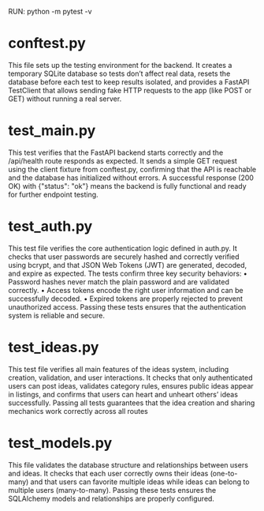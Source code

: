 
RUN: python -m pytest -v
# conftest.py

This file sets up the testing environment for the backend. It creates a temporary SQLite database so tests don’t affect real data, resets the database before each test to keep results isolated, and provides a FastAPI TestClient that allows sending fake HTTP requests to the app (like POST or GET) without running a real server.


# test_main.py

This test verifies that the FastAPI backend starts correctly and the /api/health route responds as expected.
It sends a simple GET request using the client fixture from conftest.py, confirming that the API is reachable and the database has initialized without errors.
A successful response (200 OK) with {"status": "ok"} means the backend is fully functional and ready for further endpoint testing.

# test_auth.py

This test file verifies the core authentication logic defined in auth.py.
It checks that user passwords are securely hashed and correctly verified using bcrypt, and that JSON Web Tokens (JWT) are generated, decoded, and expire as expected.
The tests confirm three key security behaviors:
	•	Password hashes never match the plain password and are validated correctly.
	•	Access tokens encode the right user information and can be successfully decoded.
	•	Expired tokens are properly rejected to prevent unauthorized access.
Passing these tests ensures that the authentication system is reliable and secure.


# test_ideas.py 

This test file verifies all main features of the ideas system, including creation, validation, and user interactions.
It checks that only authenticated users can post ideas, validates category rules, ensures public ideas appear in listings, and confirms that users can heart and unheart others’ ideas successfully.
Passing all tests guarantees that the idea creation and sharing mechanics work correctly across all routes


# test_models.py 

This file validates the database structure and relationships between users and ideas.
It checks that each user correctly owns their ideas (one-to-many) and that users can favorite multiple ideas while ideas can belong to multiple users (many-to-many).
Passing these tests ensures the SQLAlchemy models and relationships are properly configured.